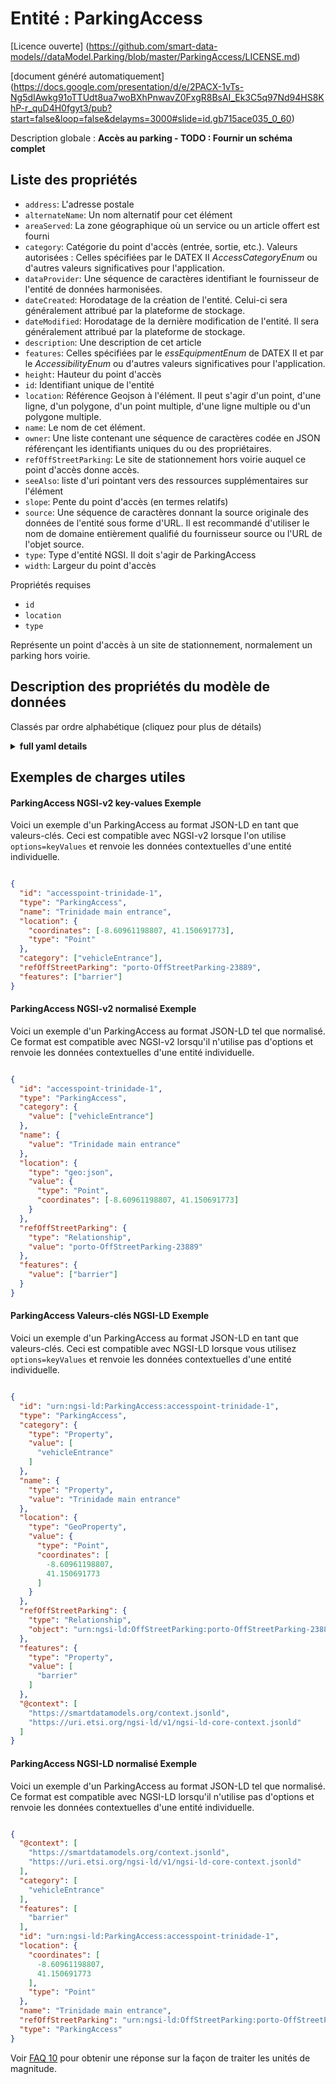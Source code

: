 Entité : ParkingAccess  
======================  
[Licence ouverte] (https://github.com/smart-data-models//dataModel.Parking/blob/master/ParkingAccess/LICENSE.md)  
[document généré automatiquement] (https://docs.google.com/presentation/d/e/2PACX-1vTs-Ng5dIAwkg91oTTUdt8ua7woBXhPnwavZ0FxgR8BsAI_Ek3C5q97Nd94HS8KhP-r_quD4H0fgyt3/pub?start=false&loop=false&delayms=3000#slide=id.gb715ace035_0_60)  
Description globale : **Accès au parking - TODO : Fournir un schéma complet**  

## Liste des propriétés  

- `address`: L'adresse postale  - `alternateName`: Un nom alternatif pour cet élément  - `areaServed`: La zone géographique où un service ou un article offert est fourni  - `category`: Catégorie du point d'accès (entrée, sortie, etc.). Valeurs autorisées : Celles spécifiées par le DATEX II _AccessCategoryEnum_ ou d'autres valeurs significatives pour l'application.  - `dataProvider`: Une séquence de caractères identifiant le fournisseur de l'entité de données harmonisées.  - `dateCreated`: Horodatage de la création de l'entité. Celui-ci sera généralement attribué par la plateforme de stockage.  - `dateModified`: Horodatage de la dernière modification de l'entité. Il sera généralement attribué par la plateforme de stockage.  - `description`: Une description de cet article  - `features`: Celles spécifiées par le _essEquipmentEnum_ de DATEX II et par le _AccessibilityEnum_ ou d'autres valeurs significatives pour l'application.  - `height`: Hauteur du point d'accès  - `id`: Identifiant unique de l'entité  - `location`: Référence Geojson à l'élément. Il peut s'agir d'un point, d'une ligne, d'un polygone, d'un point multiple, d'une ligne multiple ou d'un polygone multiple.  - `name`: Le nom de cet élément.  - `owner`: Une liste contenant une séquence de caractères codée en JSON référençant les identifiants uniques du ou des propriétaires.  - `refOffStreetParking`: Le site de stationnement hors voirie auquel ce point d'accès donne accès.  - `seeAlso`: liste d'uri pointant vers des ressources supplémentaires sur l'élément  - `slope`: Pente du point d'accès (en termes relatifs)  - `source`: Une séquence de caractères donnant la source originale des données de l'entité sous forme d'URL. Il est recommandé d'utiliser le nom de domaine entièrement qualifié du fournisseur source ou l'URL de l'objet source.  - `type`: Type d'entité NGSI. Il doit s'agir de ParkingAccess  - `width`: Largeur du point d'accès    
Propriétés requises  
- `id`  - `location`  - `type`    
Représente un point d'accès à un site de stationnement, normalement un parking hors voirie.  
## Description des propriétés du modèle de données  
Classés par ordre alphabétique (cliquez pour plus de détails)  
<details><summary><strong>full yaml details</strong></summary>    
```yaml  
ParkingAccess:    
  description: 'Parking Access - TODO: Provide a complete Schema'    
  properties:    
    address:    
      description: 'The mailing address'    
      properties:    
        addressCountry:    
          description: 'Property. The country. For example, Spain. Model:''https://schema.org/addressCountry'''    
          type: string    
        addressLocality:    
          description: 'Property. The locality in which the street address is, and which is in the region. Model:''https://schema.org/addressLocality'''    
          type: string    
        addressRegion:    
          description: 'Property. The region in which the locality is, and which is in the country. Model:''https://schema.org/addressRegion'''    
          type: string    
        postOfficeBoxNumber:    
          description: 'Property. The post office box number for PO box addresses. For example, 03578. Model:''https://schema.org/postOfficeBoxNumber'''    
          type: string    
        postalCode:    
          description: 'Property. The postal code. For example, 24004. Model:''https://schema.org/https://schema.org/postalCode'''    
          type: string    
        streetAddress:    
          description: 'Property. The street address. Model:''https://schema.org/streetAddress'''    
          type: string    
      type: Property    
      x-ngsi:    
        model: https://schema.org/address    
    alternateName:    
      description: 'An alternative name for this item'    
      type: Property    
    areaServed:    
      description: 'The geographic area where a service or offered item is provided'    
      type: Property    
      x-ngsi:    
        model: https://schema.org/Text    
    category:    
      description: 'Category of the access point (entrance, exit, etc.). Allowed values: Those specified by the DATEX II _AccessCategoryEnum_ or other values meaningful to the application.'    
      items:    
        type: string    
      type: Property    
    dataProvider:    
      description: 'A sequence of characters identifying the provider of the harmonised data entity.'    
      type: Property    
    dateCreated:    
      description: 'Entity creation timestamp. This will usually be allocated by the storage platform.'    
      format: date-time    
      type: Property    
    dateModified:    
      description: 'Timestamp of the last modification of the entity. This will usually be allocated by the storage platform.'    
      format: date-time    
      type: Property    
    description:    
      description: 'A description of this item'    
      type: Property    
    features:    
      description: 'Those specified by the DATEX II _essEquipmentEnum_ and by _AccessibilityEnum_ or other values meaningful to the application.'    
      items:    
        type: string    
      type: Property    
    height:    
      description: 'Height of the access point'    
      type: Property    
      x-ngsi:    
        model: https://schema.org/height    
    id:    
      anyOf: &parkingaccess_-_properties_-_owner_-_items_-_anyof    
        - description: 'Property. Identifier format of any NGSI entity'    
          maxLength: 256    
          minLength: 1    
          pattern: ^[\w\-\.\{\}\$\+\*\[\]`|~^@!,:\\]+$    
          type: string    
        - description: 'Property. Identifier format of any NGSI entity'    
          format: uri    
          type: string    
      description: 'Unique identifier of the entity'    
      type: Property    
    location:    
      description: 'Geojson reference to the item. It can be Point, LineString, Polygon, MultiPoint, MultiLineString or MultiPolygon'    
      oneOf:    
        - description: 'Geoproperty. Geojson reference to the item. Point'    
          properties:    
            bbox:    
              items:    
                type: number    
              minItems: 4    
              type: array    
            coordinates:    
              items:    
                type: number    
              minItems: 2    
              type: array    
            type:    
              enum:    
                - Point    
              type: string    
          required:    
            - type    
            - coordinates    
          title: 'GeoJSON Point'    
          type: object    
        - description: 'Geoproperty. Geojson reference to the item. LineString'    
          properties:    
            bbox:    
              items:    
                type: number    
              minItems: 4    
              type: array    
            coordinates:    
              items:    
                items:    
                  type: number    
                minItems: 2    
                type: array    
              minItems: 2    
              type: array    
            type:    
              enum:    
                - LineString    
              type: string    
          required:    
            - type    
            - coordinates    
          title: 'GeoJSON LineString'    
          type: object    
        - description: 'Geoproperty. Geojson reference to the item. Polygon'    
          properties:    
            bbox:    
              items:    
                type: number    
              minItems: 4    
              type: array    
            coordinates:    
              items:    
                items:    
                  items:    
                    type: number    
                  minItems: 2    
                  type: array    
                minItems: 4    
                type: array    
              type: array    
            type:    
              enum:    
                - Polygon    
              type: string    
          required:    
            - type    
            - coordinates    
          title: 'GeoJSON Polygon'    
          type: object    
        - description: 'Geoproperty. Geojson reference to the item. MultiPoint'    
          properties:    
            bbox:    
              items:    
                type: number    
              minItems: 4    
              type: array    
            coordinates:    
              items:    
                items:    
                  type: number    
                minItems: 2    
                type: array    
              type: array    
            type:    
              enum:    
                - MultiPoint    
              type: string    
          required:    
            - type    
            - coordinates    
          title: 'GeoJSON MultiPoint'    
          type: object    
        - description: 'Geoproperty. Geojson reference to the item. MultiLineString'    
          properties:    
            bbox:    
              items:    
                type: number    
              minItems: 4    
              type: array    
            coordinates:    
              items:    
                items:    
                  items:    
                    type: number    
                  minItems: 2    
                  type: array    
                minItems: 2    
                type: array    
              type: array    
            type:    
              enum:    
                - MultiLineString    
              type: string    
          required:    
            - type    
            - coordinates    
          title: 'GeoJSON MultiLineString'    
          type: object    
        - description: 'Geoproperty. Geojson reference to the item. MultiLineString'    
          properties:    
            bbox:    
              items:    
                type: number    
              minItems: 4    
              type: array    
            coordinates:    
              items:    
                items:    
                  items:    
                    items:    
                      type: number    
                    minItems: 2    
                    type: array    
                  minItems: 4    
                  type: array    
                type: array    
              type: array    
            type:    
              enum:    
                - MultiPolygon    
              type: string    
          required:    
            - type    
            - coordinates    
          title: 'GeoJSON MultiPolygon'    
          type: object    
      type: Geoproperty    
    name:    
      description: 'The name of this item.'    
      type: Property    
    owner:    
      description: 'A List containing a JSON encoded sequence of characters referencing the unique Ids of the owner(s)'    
      items:    
        anyOf: *parkingaccess_-_properties_-_owner_-_items_-_anyof    
        description: 'Property. Unique identifier of the entity'    
      type: Property    
    refOffStreetParking:    
      anyOf:    
        - description: 'Property. Identifier format of any NGSI entity'    
          maxLength: 256    
          minLength: 1    
          pattern: ^[\w\-\.\{\}\$\+\*\[\]`|~^@!,:\\]+$    
          type: string    
        - description: 'Property. Identifier format of any NGSI entity'    
          format: uri    
          type: string    
      description: 'The offstreet parking site this access point gives access to.'    
      type: Relationship    
    seeAlso:    
      description: 'list of uri pointing to additional resources about the item'    
      oneOf:    
        - items:    
            format: uri    
            type: string    
          minItems: 1    
          type: array    
        - format: uri    
          type: string    
      type: Property    
    slope:    
      description: 'Slope of the access point (in relative terms)'    
      type: Property    
      x-ngsi:    
        model: https://schema.org/Number    
    source:    
      description: 'A sequence of characters giving the original source of the entity data as a URL. Recommended to be the fully qualified domain name of the source provider, or the URL to the source object.'    
      type: Property    
    type:    
      description: 'NGSI Entity type. It has to be ParkingAccess'    
      enum:    
        - ParkingAccess    
      type: Property    
    width:    
      description: 'Width of the access point'    
      type: Property    
      x-ngsi:    
        model: https://schema.org/width    
  required:    
    - id    
    - type    
    - location    
  type: object    
```  
</details>    
## Exemples de charges utiles  
#### ParkingAccess NGSI-v2 key-values Exemple  
Voici un exemple d'un ParkingAccess au format JSON-LD en tant que valeurs-clés. Ceci est compatible avec NGSI-v2 lorsque l'on utilise `options=keyValues` et renvoie les données contextuelles d'une entité individuelle.  
```json  
{  
  "id": "accesspoint-trinidade-1",  
  "type": "ParkingAccess",  
  "name": "Trinidade main entrance",  
  "location": {  
    "coordinates": [-8.60961198807, 41.150691773],  
    "type": "Point"  
  },  
  "category": ["vehicleEntrance"],  
  "refOffStreetParking": "porto-OffStreetParking-23889",  
  "features": ["barrier"]  
}  
```  
#### ParkingAccess NGSI-v2 normalisé Exemple  
Voici un exemple d'un ParkingAccess au format JSON-LD tel que normalisé. Ce format est compatible avec NGSI-v2 lorsqu'il n'utilise pas d'options et renvoie les données contextuelles d'une entité individuelle.  
```json  
{  
  "id": "accesspoint-trinidade-1",  
  "type": "ParkingAccess",  
  "category": {  
    "value": ["vehicleEntrance"]  
  },  
  "name": {  
    "value": "Trinidade main entrance"  
  },  
  "location": {  
    "type": "geo:json",  
    "value": {  
      "type": "Point",  
      "coordinates": [-8.60961198807, 41.150691773]  
    }  
  },  
  "refOffStreetParking": {  
    "type": "Relationship",  
    "value": "porto-OffStreetParking-23889"  
  },  
  "features": {  
    "value": ["barrier"]  
  }  
}  
```  
#### ParkingAccess Valeurs-clés NGSI-LD Exemple  
Voici un exemple d'un ParkingAccess au format JSON-LD en tant que valeurs-clés. Ceci est compatible avec NGSI-LD lorsque vous utilisez `options=keyValues` et renvoie les données contextuelles d'une entité individuelle.  
```json  
{  
  "id": "urn:ngsi-ld:ParkingAccess:accesspoint-trinidade-1",  
  "type": "ParkingAccess",  
  "category": {  
    "type": "Property",  
    "value": [  
      "vehicleEntrance"  
    ]  
  },  
  "name": {  
    "type": "Property",  
    "value": "Trinidade main entrance"  
  },  
  "location": {  
    "type": "GeoProperty",  
    "value": {  
      "type": "Point",  
      "coordinates": [  
        -8.60961198807,  
        41.150691773  
      ]  
    }  
  },  
  "refOffStreetParking": {  
    "type": "Relationship",  
    "object": "urn:ngsi-ld:OffStreetParking:porto-OffStreetParking-23889"  
  },  
  "features": {  
    "type": "Property",  
    "value": [  
      "barrier"  
    ]  
  },  
  "@context": [  
    "https://smartdatamodels.org/context.jsonld",  
    "https://uri.etsi.org/ngsi-ld/v1/ngsi-ld-core-context.jsonld"  
  ]  
}  
```  
#### ParkingAccess NGSI-LD normalisé Exemple  
Voici un exemple d'un ParkingAccess au format JSON-LD tel que normalisé. Ce format est compatible avec NGSI-LD lorsqu'il n'utilise pas d'options et renvoie les données contextuelles d'une entité individuelle.  
```json  
{  
  "@context": [  
    "https://smartdatamodels.org/context.jsonld",  
    "https://uri.etsi.org/ngsi-ld/v1/ngsi-ld-core-context.jsonld"  
  ],  
  "category": [  
    "vehicleEntrance"  
  ],  
  "features": [  
    "barrier"  
  ],  
  "id": "urn:ngsi-ld:ParkingAccess:accesspoint-trinidade-1",  
  "location": {  
    "coordinates": [  
      -8.60961198807,  
      41.150691773  
    ],  
    "type": "Point"  
  },  
  "name": "Trinidade main entrance",  
  "refOffStreetParking": "urn:ngsi-ld:OffStreetParking:porto-OffStreetParking-23889",  
  "type": "ParkingAccess"  
}  
```  

Voir [FAQ 10](https://smartdatamodels.org/index.php/faqs/) pour obtenir une réponse sur la façon de traiter les unités de magnitude.
